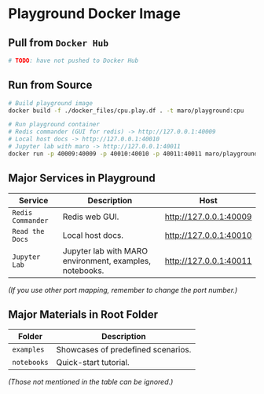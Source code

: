 # Playground Docker Image

## Pull from `Docker Hub`

```sh
# TODO: have not pushed to Docker Hub
```

## Run from Source

```sh
# Build playground image
docker build -f ./docker_files/cpu.play.df . -t maro/playground:cpu

# Run playground container
# Redis commander (GUI for redis) -> http://127.0.0.1:40009
# Local host docs -> http://127.0.0.1:40010
# Jupyter lab with maro -> http://127.0.0.1:40011
docker run -p 40009:40009 -p 40010:40010 -p 40011:40011 maro/playground:cpu
```

## Major Services in Playground

| Service           | Description                                             | Host                   |
| ----------------- | ------------------------------------------------------- | ---------------------- |
| `Redis Commander` | Redis web GUI.                                          | http://127.0.0.1:40009 |
| `Read the Docs`   | Local host docs.                                        | http://127.0.0.1:40010 |
| `Jupyter Lab`     | Jupyter lab with MARO environment, examples, notebooks. | http://127.0.0.1:40011 |

*(If you use other port mapping, remember to change the port number.)*

## Major Materials in Root Folder

| Folder      | Description                        |
| ----------- | ---------------------------------- |
| `examples`  | Showcases of predefined scenarios. |
| `notebooks` | Quick-start tutorial.              |

*(Those not mentioned in the table can be ignored.)*